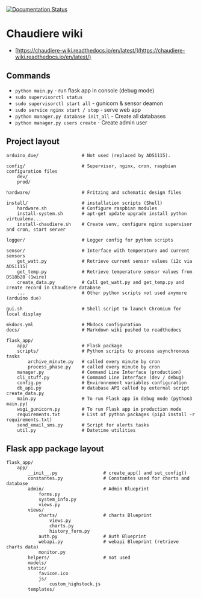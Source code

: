 [![Documentation Status](https://readthedocs.org/projects/chaudiere-wiki/badge/?version=latest)](https://chaudiere-wiki.readthedocs.io/?badge=latest)

# Chaudiere wiki

* [https://chaudiere-wiki.readthedocs.io/en/latest/](https://chaudiere-wiki.readthedocs.io/en/latest/)

## Commands

* `python main.py` - run flask app in console (debug mode)
* `sudo supervisorctl status`
* `sudo supervisorctl start all` - gunicorn & sensor deamon
* `sudo service nginx start / stop` - serve web app
* `python manager.py database init_all` - Create all databases
* `python manager.py users create` - Create admin user

## Project layout

    arduino_due/                # Not used (replaced by ADS1115).
	
    config/                     # Supervisor, nginx, cron, raspbian configuration files
        dev/
        prod/  			
	
    hardware/                   # Fritzing and schematic design files
	
    install/                    # installation scripts (Shell)
        hardware.sh	            # Configure raspbian modules
        install-system.sh       # apt-get update upgrade install python virtualenv...
        install-chaudiere.sh    # Create venv, configure nginx supervisor and cron, start server
	
    logger/                     # Logger config for python scripts
	
    sensor/                     # Interface with temperature and current sensors
        get_watt.py             # Retrieve current sensor values (i2c via ADS1115)
        get_temp.py             # Retrieve temperature sensor values from DS18b20 (1wire)
        create_data.py          # Call get_watt.py and get_temp.py and create record in Chaudiere database
        ...                     # Other python scripts not used anymore (arduino due)
	
    gui.sh                      # Shell script to launch Chromium for local display
	
    mkdocs.yml                  # Mkdocs configuration
    docs/                       # Markdown wiki pushed to readthedocs

    flask_app/                  
        app/                    # Flask package
        scripts/                # Python scripts to process asynchronous tasks
            archive_minute.py   # called every minute by cron
            process_phase.py    # called every minute by cron
        manager.py              # Command Line Interface (production)
        cli_stuff.py            # Command Line Interface (dev / debug)
        config.py               # Environnement variables configuration
        db_api.py               # database API called by external script create_data.py
        main.py                 # To run Flask app in debug mode (python3 main.py)
        wsgi_gunicorn.py        # To run Flask app in production mode
        requirements.txt        # List of python packages (pip3 install -r requirements.txt) 
        send_email_sms.py       # Script for alerts tasks
        util.py                 # Datetime utilities

## Flask app package layout

    flask_app/					
        app/					
            __init__.py                 # create_app() and set_config()
            constantes.py               # Constantes used for charts and database
            admin/                      # Admin Blueprint
                forms.py
                system_info.py
                views.py
            views/						
                charts/                 # charts Blueprint
                    views.py
                    charts.py
                    history_form.py
                auth.py                 # Auth Blueprint
                webapi.py               # webapi Blueprint (retrieve charts data)
                monitor.py
            helpers/                    # not used
            models/
            static/
                favicon.ico
                js/
                    custom_highstock.js
            templates/
	

